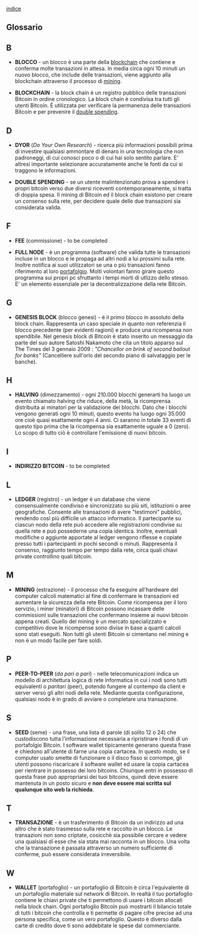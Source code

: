[indice](README.md)
## Glossario
## B
* <a name="blocco"></a>__BLOCCO__ - un blocco è una parte della [blockchain](#blockchain) che contiene e conferma molte transazioni in attesa. In media circa ogni 10 minuti un nuovo blocco, che include delle transazioni, viene aggiunto alla blockchain attraverso il processo di [mining](#minare).

* <a name="blockchain"></a>__BLOCKCHAIN__ - la block chain è un registro pubblico delle transazioni Bitcoin in ordine cronologico. La block chain è condivisa tra tutti gli utenti Bitcoin. È utilizzata per verificare la permanenza delle transazioni Bitcoin e per prevenire il [double spending](#doublespend).

## D
* <a name="dyor"></a>__DYOR__ (_Do Your Own Research_) - ricerca più informazioni possibili prima di investire qualsiasi ammontare di denaro in una tecnologia che non padroneggi, di cui conosci poco o di cui hai solo sentito parlare. E' altresì importante selezionare accuratamente anche le fonti da cui si traggono le informazioni.

* <a neame="doublespend"></a>__DOUBLE SPENDING__ - se un utente malintenzionato prova a spendere i propri bitcoin verso due diversi riceventi contemporaneamente, si tratta di doppia spesa. Il mining di Bitcoin ed il block chain esistono per creare un consenso sulla rete, per decidere quale delle due transazioni sia considerata valida.

## F
* <a name="fee"></a>__FEE__ (commissione) - to be completed 

* <a name="fullnode"></a>__FULL NODE__ - è un programma (software) che valida tutte le transazioni incluse in un blocco e le propaga ad altri nodi a lui prossimi sulla rete. Inoltre notifica ai suoi utilizzatori se una o più transazioni fanno riferimento al loro [portafolgio](#wallet). Molti volontari fanno girare questo programma sui propri pc sfruttanto i tempi morti di utlizzo dello stesso. E' un elemento essenziale per la decentralizzazione della rete Bitcoin.

## G
* <a name="genesisblock"></a>__GENESIS BLOCK__ (blocco genesi) - è il primo blocco in assoluto della block chain. Rappresenta un caso speciale in quanto non referenzia il blocco precedente (per evidenti ragioni) e produce una ricompensa non spendibile. Nel genesis block di Bitcoin è stato inserito un messaggio da parte del suo autore Satoshi Nakamoto che cita un titolo apparso sul The Times del 3 gennaio 2009 : _"Chancellor on brink of second bailout for banks"_ (Cancelliere sull'orlo del secondo piano di salvataggio per le banche).

## H
* <a name="halving"></a>__HALVING__ (dimezzamento) - ogni 210.000 blocchi generarti ha luogo un evento chiamato halving che riduce, della metà, la ricomprensa distribuita ai minatori per la validazione dei blocchi. Dato che i blocchi vengono generati ogni 10 minuti, questo evento ha luogo ogni 35.000 ore cioè quasi esattamente ogni 4 anni. Ci saranno in totale 33 eventi di questo tipo prima che la ricompensa sia esattamente uguale a 0 (zero). Lo scopo di tutto ciò è controllare l'emissione di nuovi bitcoin.

## I
* <a name="address"></a>__INDIRIZZO BITCOIN__ - to be completed 

## L
* <a name="ledger"></a>__LEDGER__ (registro) - un ledger è un database che viene consensualmente condiviso e sincronizzato su più siti, istituzioni o aree geografiche. Consente alle transazioni di avere "testimoni" pubblici, rendendo così più difficile un attacco informatico. Il partecipante su ciascun nodo della rete può accedere alle registrazioni condivise su quella rete e può possederne una copia identica. Inoltre, eventuali modifiche o aggiunte apportate al ledger vengono riflesse e copiate presso tutti i partecipanti in pochi secondi o minuti. Rappresenta il consenso, raggiunto tempo per tempo dalla rete, circa quali chiavi private controllino quali bitcoin.

## M
* <a name="minare"></a>__MINING__ (estrazione) - il processo che fa eseguire all'hardware del computer calcoli matematici al fine di confermare le transazioni ed aumentare la sicurezza della rete Bitcoin. Come ricompensa per il loro servizio, i miner (minatori) di Bitcoin possono incassare delle commissioni sulle transazioni che confermano insieme ai nuovi bitcoin appena creati. Quello del mining è un mercato specializzato e competitivo dove le ricompense sono divise in base a quanti calcoli sono stati eseguiti. Non tutti gli utenti Bitcoin si cimentano nel mining e non è un modo facile per fare soldi.

## P
* <a name="p2p"></a>__PEER-TO-PEER__ (_da pari a pari_) -  nelle telecomunicazioni indica un modello di architettura logica di rete informatica in cui i nodi sono tutti equivalenti o _paritari_ (peer), potendo fungere al contempo da client e server verso gli altri nodi della rete. Mediante questa configurazione, qualsiasi nodo è in grado di avviare o completare una transazione.

## S
* <a name="seed"></a>__SEED__ (seme) - una frase, una lista di parole (di solito 12 o 24) che custodiscono tutta l'informazione necessaria a ripristinare i fondi di un portafolgio Bitcoin. I software wallet tipicamente generano questa frase e chiedono all'utente di farne una copia cartacea. In questo modo, se il computer usato smette di funzionare o il disco fisso si corrompe,  gli utenti possono riscaricare il software wallet ed usare la copia cartacea per rientrare in possesso dei loro bitcoins.
Chiunque entri in possesso di questa frase può appropriarsi dei tuoi bitcoins, quindi deve essere mantenuta in un posto sicuro e __non deve essere mai scritta sul qualunque sito web la richieda__. 
## T
* <a name="transazione"></a>__TRANSAZIONE__ - è un trasferimento di Bitcoin da un indirizzo ad una altro che è stato trasmesso sulla rete e raccolto in un blocco. Le transazioni non sono criptate, cosicchè sia possibile cercare e vedere una qualsiasi di esse che sia stata mai racconta in un blocco. Una volta che la transazione è passata attraverso un numero sufficiente di conferme, può essere considerata irreversibile.

## W
* <a name="wallet"></a>__WALLET__ (portafoglio) - un portafoglio di Bitcoin è circa l'equivalente di un portafoglio materiale sul network di Bitcoin. In realtà il tuo portafoglio contiene le chiavi private che ti permettono di usare i bitcoin allocati nella block chain. Ogni portafoglio Bitcoin può mostrarti il bilancio totale di tutti i bitcoin che controlla e ti permette di pagare cifre precise ad una persona specifica, come un vero portafoglio. Questo è diverso dalla carte di credito dove ti sono addebitate le spese dal commerciante.
